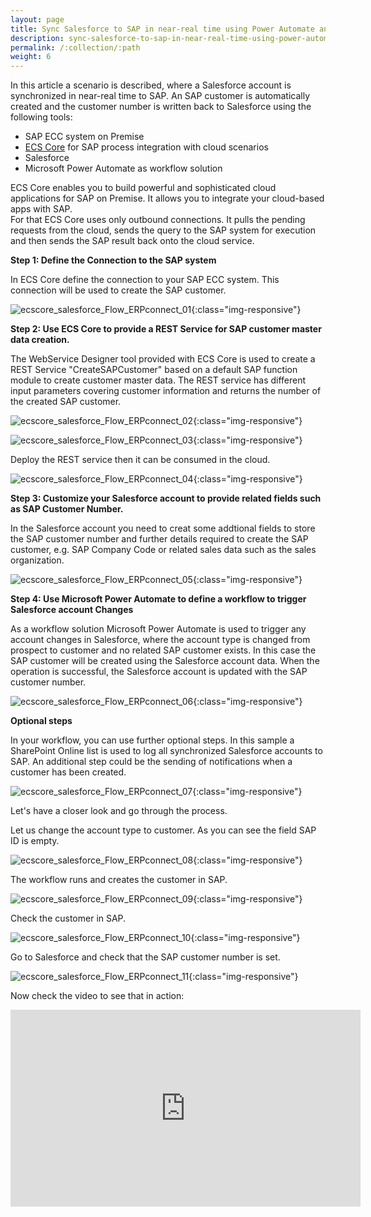 ```yaml
---
layout: page
title: Sync Salesforce to SAP in near-real time using Power Automate and ECS Core
description: sync-salesforce-to-sap-in-near-real-time-using-power-automate-and-ecs-core
permalink: /:collection/:path
weight: 6
---
```


In this article a scenario is described, where a Salesforce account is synchronized in near-real time to SAP. An SAP customer is automatically created and the customer number is written back to Salesforce using the following tools:

- SAP ECC system on Premise
- [ECS Core](https://theobald-software.com/en/ecs-core/) for SAP process integration with cloud scenarios
- Salesforce
- Microsoft Power Automate as workflow solution

ECS Core enables you to build powerful and sophisticated cloud applications for SAP on Premise. It allows you to integrate your cloud-based apps with SAP. <br> For that ECS Core uses only outbound connections. It pulls the pending requests from the cloud, sends the query to the SAP system for execution and then sends the SAP result back onto the cloud service.

**Step 1: Define the Connection to the SAP system** <br>

In ECS Core define the connection to your SAP ECC system. This connection will be used to create the SAP customer.

![ecscore_salesforce_Flow_ERPconnect_01](/img/contents/ecscore/ecscore_salesforce_Flow_ERPconnect_01.png){:class="img-responsive"}

**Step 2: Use ECS Core to provide a REST Service for SAP customer master data creation.** <br>

The WebService Designer tool provided with ECS Core is used to create a REST Service "CreateSAPCustomer" based on a default SAP function module to create customer master data. The REST service has different input parameters covering customer information and returns the number of the created SAP customer.

![ecscore_salesforce_Flow_ERPconnect_02](/img/contents/ecscore/ecscore_salesforce_Flow_ERPconnect_02.png){:class="img-responsive"}

![ecscore_salesforce_Flow_ERPconnect_03](/img/contents/ecscore/ecscore_salesforce_Flow_ERPconnect_03.png){:class="img-responsive"}

Deploy the REST service then it can be consumed in the cloud.

![ecscore_salesforce_Flow_ERPconnect_04](/img/contents/ecscore/ecscore_salesforce_Flow_ERPconnect_04.png){:class="img-responsive"}

**Step 3: Customize your Salesforce account to provide related fields such as SAP Customer Number.** <br>

In the Salesforce account you need to creat some addtional fields to store the SAP customer number and further details required to create the SAP customer, e.g. SAP Company Code or related sales data such as the sales organization.

![ecscore_salesforce_Flow_ERPconnect_05](/img/contents/ecscore/ecscore_salesforce_Flow_ERPconnect_05.png){:class="img-responsive"}

**Step 4: Use Microsoft Power Automate to define a workflow to trigger Salesforce account Changes** <br>

As a workflow solution Microsoft Power Automate is used to trigger any account changes in Salesforce, where the account type is changed from prospect to customer and no related SAP customer exists. In this case the SAP customer will be created using the Salesforce account data. When the operation is successful, the Salesforce account is updated with the SAP customer number.

![ecscore_salesforce_Flow_ERPconnect_06](/img/contents/ecscore/ecscore_salesforce_Flow_ERPconnect_06.png){:class="img-responsive"}

**Optional steps** <br> 

In your workflow, you can use further optional steps. In this sample a SharePoint Online list is used to log all synchronized Salesforce accounts to SAP. An additional step could be the sending of notifications when a customer has been created.

![ecscore_salesforce_Flow_ERPconnect_07](/img/contents/ecscore/ecscore_salesforce_Flow_ERPconnect_07.png){:class="img-responsive"}

Let's have a closer look and go through the process. 

Let us change the account type to customer. As you can see the field SAP ID is empty.

![ecscore_salesforce_Flow_ERPconnect_08](/img/contents/ecscore/ecscore_salesforce_Flow_ERPconnect_08.png){:class="img-responsive"}

The workflow runs and creates the customer in SAP.

![ecscore_salesforce_Flow_ERPconnect_09](/img/contents/ecscore/ecscore_salesforce_Flow_ERPconnect_09.png){:class="img-responsive"}

Check the customer in SAP.

![ecscore_salesforce_Flow_ERPconnect_10](/img/contents/ecscore/ecscore_salesforce_Flow_ERPconnect_10.png){:class="img-responsive"}

Go to Salesforce and check that the SAP customer number is set.

![ecscore_salesforce_Flow_ERPconnect_11](/img/contents/ecscore/ecscore_salesforce_Flow_ERPconnect_11.png){:class="img-responsive"}

Now check the video to see that in action:

<iframe width="560" height="315"
src="https://www.youtube.com/embed/ZCoTA1G5NJQ"
frameborder="0"
allow="accelerometer; autoplay; clipboard-write; encrypted-media; gyroscope; picture-in-picture"
allowfullscreen></iframe>
